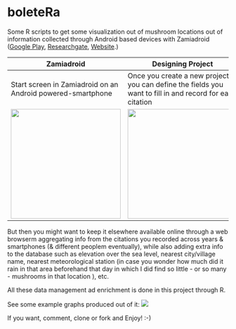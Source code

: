 # boleteRa
Some R scripts to get some visualization out of mushroom locations out of information collected through Android based devices with Zamiadroid ([Google Play](https://play.google.com/store/apps/details?id=uni.projecte&hl=ca), [Researchgate](https://www.researchgate.net/publication/262638211_ZAMIADROID_Captura_de_datos_biologicos_en_el_campo_con_dispositivos_moviles), [Website](http://biodiver.bio.ub.es/zamiaDroid/).)

Zamiadroid | Designing Project | Taking data | Viewing data
--- | --- | --- | --- 
Start screen in Zamiadroid on an Android powered-smartphone | Once you create a new project, you can define the fields you want to fill in and record for each citation | You can take as many geolocated citations (with picture/s)  as you wish | You can view your geolocated citations there from the smartphone itself
<img src=http://seeds4c.org/display564 width=250> | <img src=http://seeds4c.org/display567 width=250> | <img src=http://seeds4c.org/display563 width=250> | <img src=http://seeds4c.org/display569 width=250>

But then you might want to keep it elsewhere available online through a web browserm aggregating info from the citations you recorded across years & smartphones (& different peoplem eventually), while also adding extra info to the database such as elevation over the sea level, nearest city/village name, nearest meteorological station (in case you wonder how much did it rain in that area beforehand that day in which I did find so little - or so many - mushrooms in that location ), etc. 

All these data management ad enrichment is done in this project through R.

See some example graphs produced out of it:
<img src=http://seeds4c.org/display522>

If you want, comment, clone or fork and Enjoy! :-)

